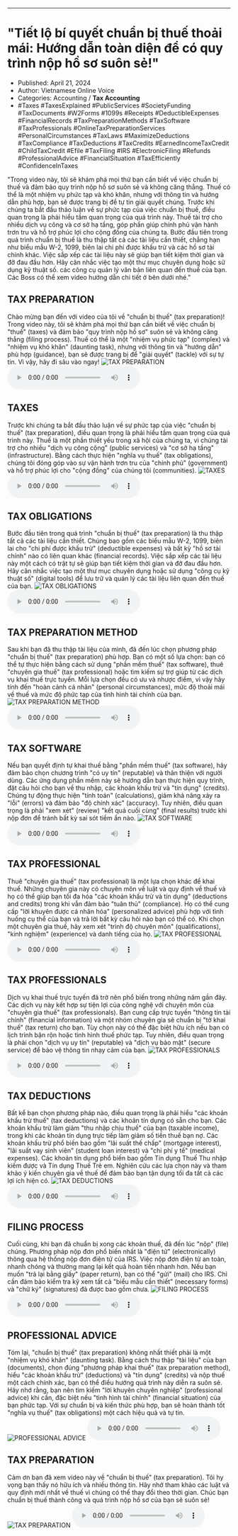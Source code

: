 
---

# \"Tiết lộ bí quyết chuẩn bị thuế thoải mái: Hướng dẫn toàn diện để có quy trình nộp hồ sơ suôn sẻ!\"

- Published: April 21, 2024
- Author: Vietnamese Online Voice
- Categories: Accounting / **Tax Accounting**
- #Taxes #TaxesExplained #PublicServices #SocietyFunding #TaxDocuments #W2Forms #1099s #Receipts #DeductibleExpenses #FinancialRecords #TaxPreparationMethods #TaxSoftware #TaxProfessionals #OnlineTaxPreparationServices #PersonalCircumstances #TaxLaws #MaximizeDeductions #TaxCompliance #TaxDeductions #TaxCredits #EarnedIncomeTaxCredit #ChildTaxCredit #Efile #TaxFiling #IRS #ElectronicFiling #Refunds #ProfessionalAdvice #FinancialSituation #TaxEfficiently #ConfidenceInTaxes

"Trong video này, tôi sẽ khám phá mọi thứ bạn cần biết về việc chuẩn bị thuế và đảm bảo quy trình nộp hồ sơ suôn sẻ và không căng thẳng. Thuế có thể là một nhiệm vụ phức tạp và khó khăn, nhưng với thông tin và hướng dẫn phù hợp, bạn sẽ được trang bị để tự tin giải quyết chúng. Trước khi chúng ta bắt đầu thảo luận về sự phức tạp của việc chuẩn bị thuế, điều quan trọng là phải hiểu tầm quan trọng của quá trình này. Thuế tài trợ cho nhiều dịch vụ công và cơ sở hạ tầng, góp phần giúp chính phủ vận hành trơn tru và hỗ trợ phúc lợi cho cộng đồng của chúng ta. Bước đầu tiên trong quá trình chuẩn bị thuế là thu thập tất cả các tài liệu cần thiết, chẳng hạn như biểu mẫu W-2, 1099, biên lai chi phí được khấu trừ và các hồ sơ tài chính khác. Việc sắp xếp các tài liệu này sẽ giúp bạn tiết kiệm thời gian và đỡ đau đầu hơn. Hãy cân nhắc việc tạo một thư mục chuyên dụng hoặc sử dụng kỹ thuật số. các công cụ quản lý văn bản liên quan đến thuế của bạn. Các Boss có thể xem video hướng dẫn chi tiết ở bên dưới nhé."


## TAX PREPARATION

Chào mừng bạn đến với video của tôi về "chuẩn bị thuế" (tax preparation)! Trong video này, tôi sẽ khám phá mọi thứ bạn cần biết về việc chuẩn bị "thuế" (taxes) và đảm bảo "quy trình nộp hồ sơ" suôn sẻ và không căng thẳng (filing process). Thuế có thể là một "nhiệm vụ phức tạp" (complex) và "nhiệm vụ khó khăn" (daunting task), nhưng với thông tin và "hướng dẫn" phù hợp (guidance), bạn sẽ được trang bị để "giải quyết" (tackle) với sự tự tin. Vì vậy, hãy đi sâu vào ngay!
![TAX PREPARATION](https://http-archiver-apis-production-80.schnworks.com/storage/images/transitions/2024-04-21/transition--57311909531-Montserrat-Black-4A148C.jpg)
<audio controls>
    <source src="https://http-archiver-apis-production-80.schnworks.com/storage/audio/file-42002309740.mp3" type="audio/mpeg">
</audio>



## TAXES

Trước khi chúng ta bắt đầu thảo luận về sự phức tạp của việc "chuẩn bị thuế" (tax preparation), điều quan trọng là phải hiểu tầm quan trọng của quá trình này. Thuế là một phần thiết yếu trong xã hội của chúng ta, vì chúng tài trợ cho nhiều "dịch vụ công cộng" (public services) và "cơ sở hạ tầng" (infrastructure). Bằng cách thực hiện "nghĩa vụ thuế" (tax obligations), chúng tôi đóng góp vào sự vận hành trơn tru của "chính phủ" (government) và hỗ trợ phúc lợi cho "cộng đồng" của chúng tôi (communities).
![TAXES](https://http-archiver-apis-production-80.schnworks.com/storage/images/transitions/2024-04-21/transition-4621437323-Montserrat-Bold-303F9F.jpg)
<audio controls>
    <source src="https://http-archiver-apis-production-80.schnworks.com/storage/audio/file-34916347110.mp3" type="audio/mpeg">
</audio>



## TAX OBLIGATIONS

Bước đầu tiên trong quá trình "chuẩn bị thuế" (tax preparation) là thu thập tất cả các tài liệu cần thiết. Chúng bao gồm các biểu mẫu W-2, 1099, biên lai cho "chi phí được khấu trừ" (deductible expenses) và bất kỳ "hồ sơ tài chính" nào có liên quan khác (financial records). Việc sắp xếp các tài liệu này một cách có trật tự sẽ giúp bạn tiết kiệm thời gian và đỡ đau đầu hơn. Hãy cân nhắc việc tạo một thư mục chuyên dụng hoặc sử dụng "công cụ kỹ thuật số" (digital tools) để lưu trữ và quản lý các tài liệu liên quan đến thuế của bạn.
![TAX OBLIGATIONS](https://http-archiver-apis-production-80.schnworks.com/storage/images/transitions/2024-04-21/transition--44862268443-Montserrat-Thin-283593.jpg)
<audio controls>
    <source src="https://http-archiver-apis-production-80.schnworks.com/storage/audio/file-17826755184.mp3" type="audio/mpeg">
</audio>



## TAX PREPARATION METHOD

Sau khi bạn đã thu thập tài liệu của mình, đã đến lúc chọn phương pháp "chuẩn bị thuế" (tax preparation) phù hợp. Bạn có một số lựa chọn: bạn có thể tự thực hiện bằng cách sử dụng "phần mềm thuế" (tax software), thuê "chuyên gia thuế" (tax professional) hoặc tìm kiếm sự trợ giúp từ các dịch vụ khai thuế trực tuyến. Mỗi lựa chọn đều có ưu và nhược điểm, vì vậy hãy tính đến "hoàn cảnh cá nhân" (personal circumstances), mức độ thoải mái về thuế và mức độ phức tạp của tình hình tài chính của bạn.
![TAX PREPARATION METHOD](https://http-archiver-apis-production-80.schnworks.com/storage/images/transitions/2024-04-21/transition-23070368704-Montserrat-Black-004895.jpg)
<audio controls>
    <source src="https://http-archiver-apis-production-80.schnworks.com/storage/audio/file-13012830085.mp3" type="audio/mpeg">
</audio>



## TAX SOFTWARE

Nếu bạn quyết định tự khai thuế bằng "phần mềm thuế" (tax software), hãy đảm bảo chọn chương trình "có uy tín" (reputable) và thân thiện với người dùng. Các ứng dụng phần mềm này sẽ hướng dẫn bạn thực hiện quy trình, đặt câu hỏi cho bạn về thu nhập, các khoản khấu trừ và "tín dụng" (credits). Chúng tự động thực hiện "tính toán" (calculations), giảm khả năng xảy ra "lỗi" (errors) và đảm bảo "độ chính xác" (accuracy). Tuy nhiên, điều quan trọng là phải "xem xét" (review) "kết quả cuối cùng" (final results) trước khi nộp đơn để tránh bất kỳ sai sót tiềm ẩn nào.
![TAX SOFTWARE](https://http-archiver-apis-production-80.schnworks.com/storage/images/transitions/2024-04-21/transition--17835327-Montserrat-Bold-7B1FA2.jpg)
<audio controls>
    <source src="https://http-archiver-apis-production-80.schnworks.com/storage/audio/file-17916529806.mp3" type="audio/mpeg">
</audio>



## TAX PROFESSIONAL

Thuê "chuyên gia thuế" (tax professional) là một lựa chọn khác để khai thuế. Những chuyên gia này có chuyên môn về luật và quy định về thuế và họ có thể giúp bạn tối đa hóa "các khoản khấu trừ và tín dụng" (deductions and credits) trong khi vẫn đảm bảo "tuân thủ" (compliance). Họ có thể cung cấp "lời khuyên được cá nhân hóa" (personalized advice) phù hợp với tình huống cụ thể của bạn và trả lời bất kỳ câu hỏi nào bạn có thể có. Khi chọn một chuyên gia thuế, hãy xem xét "trình độ chuyên môn" (qualifications), "kinh nghiệm" (experience) và danh tiếng của họ.
![TAX PROFESSIONAL](https://http-archiver-apis-production-80.schnworks.com/storage/images/transitions/2024-04-21/transition-20737388915-Montserrat-Bold-880E4F.jpg)
<audio controls>
    <source src="https://http-archiver-apis-production-80.schnworks.com/storage/audio/file-34339220988.mp3" type="audio/mpeg">
</audio>



## TAX PROFESSIONALS

Dịch vụ khai thuế trực tuyến đã trở nên phổ biến trong những năm gần đây. Các dịch vụ này kết hợp sự tiện lợi của công nghệ với chuyên môn của "chuyên gia thuế" (tax professionals). Bạn cung cấp trực tuyến "thông tin tài chính" (financial information) và một nhóm chuyên gia sẽ chuẩn bị "tờ khai thuế" (tax return) cho bạn. Tùy chọn này có thể đặc biệt hữu ích nếu bạn có lịch trình bận rộn hoặc tình hình thuế phức tạp. Tuy nhiên, điều quan trọng là phải chọn "dịch vụ uy tín" (reputable) và "dịch vụ bảo mật" (secure service) để bảo vệ thông tin nhạy cảm của bạn.
![TAX PROFESSIONALS](https://http-archiver-apis-production-80.schnworks.com/storage/images/transitions/2024-04-21/transition--1827623612-Montserrat-SemiBold-9C27B0.jpg)
<audio controls>
    <source src="https://http-archiver-apis-production-80.schnworks.com/storage/audio/file-39118334447.mp3" type="audio/mpeg">
</audio>



## TAX DEDUCTIONS

Bất kể bạn chọn phương pháp nào, điều quan trọng là phải hiểu "các khoản khấu trừ thuế" (tax deductions) và các khoản tín dụng có sẵn cho bạn. Các khoản khấu trừ làm giảm "thu nhập chịu thuế" của bạn (taxable income), trong khi các khoản tín dụng trực tiếp làm giảm số tiền thuế bạn nợ. Các khoản khấu trừ phổ biến bao gồm "lãi suất thế chấp" (mortgage interest), "lãi suất vay sinh viên" (student loan interest) và "chi phí y tế" (medical expenses). Các khoản tín dụng phổ biến bao gồm Tín dụng Thuế Thu nhập kiếm được và Tín dụng Thuế Trẻ em. Nghiên cứu các lựa chọn này và tham khảo ý kiến ​​chuyên gia về thuế để đảm bảo bạn tận dụng tối đa tất cả các lợi ích hiện có.
![TAX DEDUCTIONS](https://http-archiver-apis-production-80.schnworks.com/storage/images/transitions/2024-04-21/transition--13578263255-Montserrat-Regular-880E4F.jpg)
<audio controls>
    <source src="https://http-archiver-apis-production-80.schnworks.com/storage/audio/file-5984674210.mp3" type="audio/mpeg">
</audio>



## FILING PROCESS

Cuối cùng, khi bạn đã chuẩn bị xong các khoản thuế, đã đến lúc "nộp" (file) chúng. Phương pháp nộp đơn phổ biến nhất là "điện tử" (electronically) thông qua hệ thống nộp đơn điện tử của IRS. Việc nộp đơn điện tử an toàn, nhanh chóng và thường mang lại kết quả hoàn tiền nhanh hơn. Nếu bạn muốn "trả lại bằng giấy" (paper return), bạn có thể "gửi" (mail) cho IRS. Chỉ cần đảm bảo kiểm tra kỹ xem tất cả "biểu mẫu cần thiết" (necessary forms) và "chữ ký" (signatures) đã được bao gồm chưa.
![FILING PROCESS](https://http-archiver-apis-production-80.schnworks.com/storage/images/transitions/2024-04-21/transition-9362150023-Montserrat-Medium-673AB7.jpg)
<audio controls>
    <source src="https://http-archiver-apis-production-80.schnworks.com/storage/audio/file-7391934901.mp3" type="audio/mpeg">
</audio>



## PROFESSIONAL ADVICE

Tóm lại, "chuẩn bị thuế" (tax preparation) không nhất thiết phải là một "nhiệm vụ khó khăn" (daunting task). Bằng cách thu thập "tài liệu" của bạn (documents), chọn đúng "phương pháp khai thuế" (tax preparation method), hiểu "các khoản khấu trừ" (deductions) và "tín dụng" (credits) và nộp thuế một cách chính xác, bạn có thể điều hướng quá trình này diễn ra suôn sẻ. Hãy nhớ rằng, bạn nên tìm kiếm "lời khuyên chuyên nghiệp" (professional advice) khi cần, đặc biệt nếu "tình hình tài chính" (financial situation) của bạn phức tạp. Với sự chuẩn bị và kiến ​​thức phù hợp, bạn sẽ hoàn thành tốt "nghĩa vụ thuế" (tax obligations) một cách hiệu quả và tự tin.
![PROFESSIONAL ADVICE](https://http-archiver-apis-production-80.schnworks.com/storage/images/transitions/2024-04-21/transition-10535729260-Montserrat-Black-9C27B0.jpg)
<audio controls>
    <source src="https://http-archiver-apis-production-80.schnworks.com/storage/audio/file-19590434579.mp3" type="audio/mpeg">
</audio>



## TAX PREPARATION

Cảm ơn bạn đã xem video này về "chuẩn bị thuế" (tax preparation). Tôi hy vọng bạn thấy nó hữu ích và nhiều thông tin. Hãy nhớ tham khảo các luật và quy định mới nhất về thuế vì chúng có thể thay đổi theo thời gian. Chúc bạn chuẩn bị thuế thành công và quá trình nộp hồ sơ của bạn sẽ suôn sẻ!
![TAX PREPARATION](https://http-archiver-apis-production-80.schnworks.com/storage/images/transitions/2024-04-21/transition-2406135069-Montserrat-Black-004895.jpg)
<audio controls>
    <source src="https://http-archiver-apis-production-80.schnworks.com/storage/audio/file-22055781872.mp3" type="audio/mpeg">
</audio>


